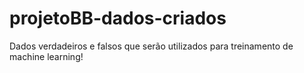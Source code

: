 # projetoBB-dados-criados

Dados verdadeiros e falsos que serão utilizados para treinamento de machine learning!